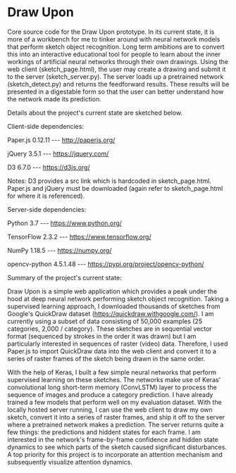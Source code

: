 # Draw Upon

Core source code for the Draw Upon prototype.  In its current state, it is more of a workbench for me to tinker around with neural network models that perform sketch object recognition.  Long term ambitions are to convert this into an interactive educational tool for people to learn about the inner workings of artificial neural networks through their own drawings.  Using the web client (sketch_page.html), the user may create a drawing and submit it to the server (sketch_server.py).  The server loads up a pretrained network (sketch_detect.py) and returns the feedforward results.  These results will be presented in a digestable form so that the user can better understand how the network made its prediction.

Details about the project's current state are sketched below.


Client-side dependencies:

Paper.js  0.12.11    ---  http://paperjs.org/

jQuery    3.5.1      ---  https://jquery.com/

D3        6.7.0      ---  https://d3js.org/

Notes:  D3 provides a src link which is hardcoded in sketch_page.html.  Paper.js and jQuery must be downloaded (again refer to sketch_page.html for where it is referenced).

Server-side dependencies:

Python         3.7        ---  https://www.python.org/

TensorFlow     2.3.2      ---  https://www.tensorflow.org/

NumPy          1.18.5     ---  https://numpy.org/

opencv-python  4.5.1.48   ---  https://pypi.org/project/opencv-python/


Summary of the project's current state:

Draw Upon is a simple web application which provides a peak under the hood at deep neural network performing sketch object recognition.  Taking a supervised learning approach, I downloaded thousands of sketches from Google's QuickDraw dataset (https://quickdraw.withgoogle.com/).  I am currently using a subset of data consisting of 50,000 examples (25 categories, 2,000 / category).  These sketches are in sequential vector format (sequenced by strokes in the order it was drawn) but I am particularly interested in sequences of raster (video) data.  Therefore, I used Paper.js to import QuickDraw data into the web client and convert it to a series of raster frames of the sketch being drawn in the same order.

With the help of Keras, I built a few simple neural networks that perform supervised learning on these sketches.  The networks make use of Keras' convolutional long short-term memory (ConvLSTM) layer to process the sequence of images and produce a category prediction.  I have already trained a few models that perform well on my evaluation dataset.  With the locally hosted server running, I can use the web client to draw my own sketch, convert it into a series of raster frames, and ship it off to the server where a pretrained network makes a prediction.  The server returns quite a few things: the predictions and hiddent states for each frame.  I am interested in the network's frame-by-frame confidence and hidden state dynamics to see which parts of the sketch caused significant disturbances.  A top priority for this project is to incorporate an attention mechanism and subsequently visualize attention dynamics.
